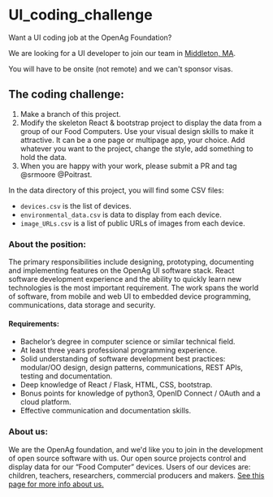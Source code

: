 # UI_coding_challenge
Want a UI coding job at the OpenAg Foundation?

We are looking for a UI developer to join our team in [Middleton, MA](https://www.google.com/maps/place/MIT+Bates+Research+and+Engineering+Center/@42.5973856,-70.9853891,539m/data=!3m1!1e3!4m13!1m7!3m6!1s0x89e311c8dea01fbf:0xe0d98f3daa56a565!2s21+Manning+Ave,+Middleton,+MA+01949!3b1!8m2!3d42.5973856!4d-70.9832004!3m4!1s0x0:0xf3db821d561b41a8!8m2!3d42.5988934!4d-70.9810567).

You will have to be onsite (not remote) and we can't sponsor visas.

## The coding challenge:
1. Make a branch of this project.
1. Modify the skeleton React & bootstrap project to display the data from a group of our Food Computers.  Use your visual design skills to make it attractive.  It can be a one page or multipage app, your choice.  Add whatever you want to the project, change the style, add something to hold the data.
1. When you are happy with your work, please  submit a PR and tag @srmoore @Poitrast.

In the data directory of this project, you will find some CSV files:
  * `devices.csv` is the list of devices.
  * `environmental_data.csv` is data to display from each device.
  * `image_URLs.csv` is a list of public URLs of images from each device.


### About the position:
The primary responsibilities include designing, prototyping, documenting and implementing features on the OpenAg UI software stack. React software development experience and the ability to quickly learn new technologies is the most important requirement. The work spans the world of software, from mobile and web UI to embedded device programming, communications, data storage and security.

#### Requirements:
  * Bachelor’s degree in computer science or similar technical field.
  * At least three years professional programming experience.
  * Solid understanding of software development best practices: modular/OO design, design patterns, communications, REST APIs, testing and documentation.
  * Deep knowledge of React / Flask, HTML, CSS, bootstrap.
  * Bonus points for knowledge of python3, OpenID Connect / OAuth and a cloud platform.
  * Effective communication and documentation skills.

### About us:
We are the OpenAg foundation, and we'd like you to join in the development of open source software with us.  Our open source projects control and display data for our “Food Computer” devices.  Users of our devices are: children, teachers, researchers, commercial producers and makers.   [See this page for more info about us.](http://openag.media.mit.edu)




